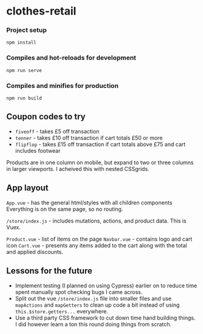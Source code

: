 # clothes-retail

### Project setup
`npm install`

### Compiles and hot-reloads for development
`npm run serve`

### Compiles and minifies for production
`npm run build`

## Coupon codes to try

- `fiveoff` - takes £5 off transaction
- `tenner` - takes £10 off transaction if cart totals £50 or more
- `flipflop` - takes £15 off transaction if cart totals above £75 and cart includes footwear

Products are in one column on mobile, but expand to two or three columns in larger viewports. I acheived this with nested CSSgrids.

## App layout
`App.vue` - has the general html/styles with all children components
Everything is on the same page, so no routing.

`/store/index.js` - includes mutations, actions, and product data. This is Vuex.

`Product.vue` - list of items on the page
`Navbar.vue` - contains logo and cart icon
`Cart.vue` - presents any items added to the cart along with the total and applied discounts.

## Lessons for the future

- Implement testing (I planned on using Cypress) earlier on to reduce time spent manually spot checking bugs I came across.
- Split out the vue `/store/index.js` file into smaller files and use `mapActions` and `mapGetters` to clean up code a bit instead of using `this.$store.getters...` everywhere.
- Use a third party CSS framework to cut down time hand building things. I did however learn a ton this round doing things from scratch.

